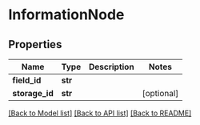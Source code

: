 # InformationNode

## Properties
Name | Type | Description | Notes
------------ | ------------- | ------------- | -------------
**field_id** | **str** |  | 
**storage_id** | **str** |  | [optional] 

[[Back to Model list]](../README.md#documentation-for-models) [[Back to API list]](../README.md#documentation-for-api-endpoints) [[Back to README]](../README.md)


